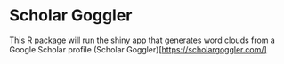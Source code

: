 # Scholar Goggler

This R package will run the shiny app that generates word clouds from a Google Scholar profile (Scholar Goggler)[https://scholargoggler.com/]
